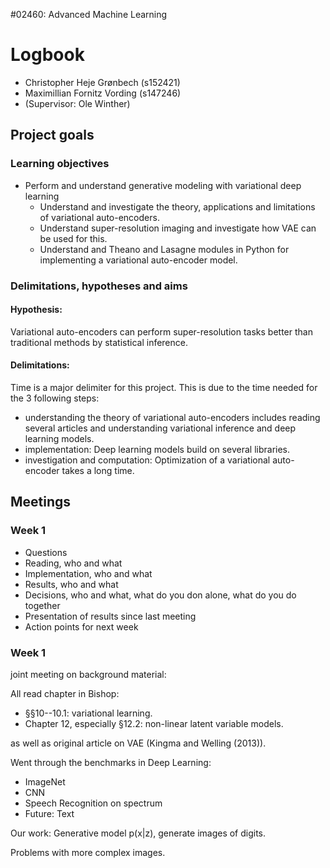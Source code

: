\#02460: Advanced Machine Learning

# Logbook

* Christopher Heje Grønbech (s152421)
* Maximillian Fornitz Vording (s147246)
* (Supervisor: Ole Winther)


## Project goals ##

### Learning objectives ###

* Perform and understand generative modeling with variational deep learning
    * Understand and investigate the theory, applications and limitations of variational auto-encoders.
    * Understand super-resolution imaging and investigate how VAE can be used for this. 
    * Understand and Theano and Lasagne modules in Python for implementing a variational auto-encoder model.

### Delimitations, hypotheses and aims ###

#### Hypothesis:

Variational auto-encoders can perform super-resolution tasks better than traditional methods by statistical inference.

#### Delimitations:

Time is a major delimiter for this project. This is due to the time needed for the 3 following steps: 
* understanding the theory of variational auto-encoders includes reading several articles and understanding variational inference and deep learning models.
* implementation: Deep learning models build on several libraries. 
* investigation and computation: Optimization of a variational auto-encoder takes a long time. 

## Meetings ##

### Week 1 ###

* Questions
* Reading, who and what
* Implementation, who and what
* Results, who and what
* Decisions, who and what, what do you don alone, what do you do together
* Presentation of results since last meeting
* Action points for next week

### Week 1 ###
joint meeting on background material:

All read chapter in Bishop:

* §§10--10.1: variational learning.
* Chapter 12, especially §12.2: non-linear latent variable models.

as well as original article on VAE (Kingma and Welling (2013)).

Went through the benchmarks in Deep Learning:

* ImageNet
* CNN
* Speech Recognition on spectrum
* Future: Text

Our work: Generative model p(x|z), generate images of digits. 

Problems with more complex images.
